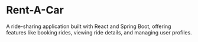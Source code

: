 # Rent-A-Car
A ride-sharing application built with React and Spring Boot, offering features like booking rides, viewing ride details, and managing user profiles.
